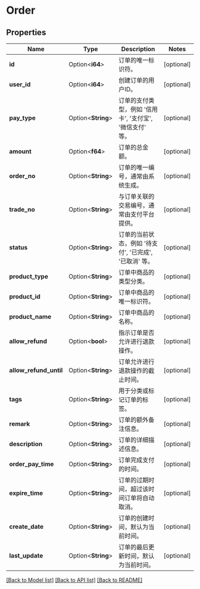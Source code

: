 # Order

## Properties

Name | Type | Description | Notes
------------ | ------------- | ------------- | -------------
**id** | Option<**i64**> | 订单的唯一标识符。 | [optional]
**user_id** | Option<**i64**> | 创建订单的用户ID。 | [optional]
**pay_type** | Option<**String**> | 订单的支付类型，例如 '信用卡', '支付宝', '微信支付' 等。 | [optional]
**amount** | Option<**f64**> | 订单的总金额。 | [optional]
**order_no** | Option<**String**> | 订单的唯一编号，通常由系统生成。 | [optional]
**trade_no** | Option<**String**> | 与订单关联的交易编号，通常由支付平台提供。 | [optional]
**status** | Option<**String**> | 订单的当前状态，例如 '待支付', '已完成', '已取消' 等。 | [optional]
**product_type** | Option<**String**> | 订单中商品的类型分类。 | [optional]
**product_id** | Option<**String**> | 订单中商品的唯一标识符。 | [optional]
**product_name** | Option<**String**> | 订单中商品的名称。 | [optional]
**allow_refund** | Option<**bool**> | 指示订单是否允许进行退款操作。 | [optional]
**allow_refund_until** | Option<**String**> | 订单允许进行退款操作的截止时间。 | [optional]
**tags** | Option<**String**> | 用于分类或标记订单的标签。 | [optional]
**remark** | Option<**String**> | 订单的额外备注信息。 | [optional]
**description** | Option<**String**> | 订单的详细描述信息。 | [optional]
**order_pay_time** | Option<**String**> | 订单完成支付的时间。 | [optional]
**expire_time** | Option<**String**> | 订单的过期时间，超过该时间订单将自动取消。 | [optional]
**create_date** | Option<**String**> | 订单的创建时间，默认为当前时间。 | [optional]
**last_update** | Option<**String**> | 订单的最后更新时间，默认为当前时间。 | [optional]

[[Back to Model list]](../README.md#documentation-for-models) [[Back to API list]](../README.md#documentation-for-api-endpoints) [[Back to README]](../README.md)


